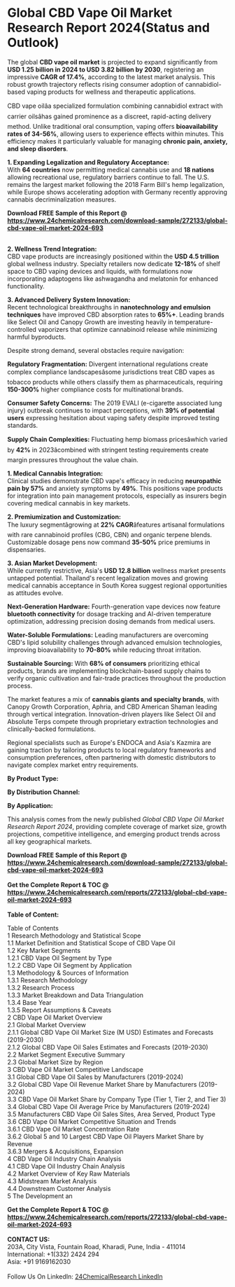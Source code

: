 <h1>Global CBD Vape Oil Market Research Report 2024(Status and Outlook)</h1><p>The global <strong>CBD vape oil market</strong> is projected to expand significantly from <strong>USD 1.25 billion in 2024 to USD 3.82 billion by 2030</strong>, registering an impressive <strong>CAGR of 17.4%</strong>, according to the latest market analysis. This robust growth trajectory reflects rising consumer adoption of cannabidiol-based vaping products for wellness and therapeutic applications.</p><p>CBD vape oilâa specialized formulation combining cannabidiol extract with carrier oilsâhas gained prominence as a discreet, rapid-acting delivery method. Unlike traditional oral consumption, vaping offers <strong>bioavailability rates of 34-56%</strong>, allowing users to experience effects within minutes. This efficiency makes it particularly valuable for managing <strong>chronic pain, anxiety, and sleep disorders</strong>.</p><p><strong>1. Expanding Legalization and Regulatory Acceptance:</strong><br>
With <strong>64 countries</strong> now permitting medical cannabis use and <strong>18 nations</strong> allowing recreational use, regulatory barriers continue to fall. The U.S. remains the largest market following the 2018 Farm Bill's hemp legalization, while Europe shows accelerating adoption with Germany recently approving cannabis decriminalization measures.</p><div><b>Download FREE Sample of this Report @ 
            <a href="https://www.24chemicalresearch.com/download-sample/272133/global-cbd-vape-oil-market-2024-693">
            https://www.24chemicalresearch.com/download-sample/272133/global-cbd-vape-oil-market-2024-693</a></b></div><br><p><strong>2. Wellness Trend Integration:</strong><br>
CBD vape products are increasingly positioned within the <strong>USD 4.5 trillion</strong> global wellness industry. Specialty retailers now dedicate <strong>12-18%</strong> of shelf space to CBD vaping devices and liquids, with formulations now incorporating adaptogens like ashwagandha and melatonin for enhanced functionality.</p><p><strong>3. Advanced Delivery System Innovation:</strong><br>
Recent technological breakthroughs in <strong>nanotechnology and emulsion techniques</strong> have improved CBD absorption rates to <strong>65%+</strong>. Leading brands like Select Oil and Canopy Growth are investing heavily in temperature-controlled vaporizers that optimize cannabinoid release while minimizing harmful byproducts.</p><p>Despite strong demand, several obstacles require navigation:</p><p><strong>Regulatory Fragmentation:</strong> Divergent international regulations create complex compliance landscapesâsome jurisdictions treat CBD vapes as tobacco products while others classify them as pharmaceuticals, requiring <strong>150-300%</strong> higher compliance costs for multinational brands.</p><p><strong>Consumer Safety Concerns:</strong> The 2019 EVALI (e-cigarette associated lung injury) outbreak continues to impact perceptions, with <strong>39% of potential users</strong> expressing hesitation about vaping safety despite improved testing standards.</p><p><strong>Supply Chain Complexities:</strong> Fluctuating hemp biomass pricesâwhich varied by <strong>42%</strong> in 2023âcombined with stringent testing requirements create margin pressures throughout the value chain.</p><p><strong>1. Medical Cannabis Integration:</strong><br>
Clinical studies demonstrate CBD vape's efficacy in reducing <strong>neuropathic pain by 57%</strong> and anxiety symptoms by <strong>49%</strong>. This positions vape products for integration into pain management protocols, especially as insurers begin covering medical cannabis in key markets.</p><p><strong>2. Premiumization and Customization:</strong><br>
The luxury segmentâgrowing at <strong>22% CAGR</strong>âfeatures artisanal formulations with rare cannabinoid profiles (CBG, CBN) and organic terpene blends. Customizable dosage pens now command <strong>35-50%</strong> price premiums in dispensaries.</p><p><strong>3. Asian Market Development:</strong><br>
While currently restrictive, Asia's <strong>USD 12.8 billion</strong> wellness market presents untapped potential. Thailand's recent legalization moves and growing medical cannabis acceptance in South Korea suggest regional opportunities as attitudes evolve.</p><p><strong>Next-Generation Hardware:</strong> Fourth-generation vape devices now feature <strong>bluetooth connectivity</strong> for dosage tracking and AI-driven temperature optimization, addressing precision dosing demands from medical users.</p><p><strong>Water-Soluble Formulations:</strong> Leading manufacturers are overcoming CBD's lipid solubility challenges through advanced emulsion technologies, improving bioavailability to <strong>70-80%</strong> while reducing throat irritation.</p><p><strong>Sustainable Sourcing:</strong> With <strong>68% of consumers</strong> prioritizing ethical products, brands are implementing blockchain-based supply chains to verify organic cultivation and fair-trade practices throughout the production process.</p><p>The market features a mix of <strong>cannabis giants and specialty brands</strong>, with Canopy Growth Corporation, Aphria, and CBD American Shaman leading through vertical integration. Innovation-driven players like Select Oil and Absolute Terps compete through proprietary extraction technologies and clinically-backed formulations.</p><p>Regional specialists such as Europe's ENDOCA and Asia's Kazmira are gaining traction by tailoring products to local regulatory frameworks and consumption preferences, often partnering with domestic distributors to navigate complex market entry requirements.</p><p><strong>By Product Type:</strong></p><p><strong>By Distribution Channel:</strong></p><p><strong>By Application:</strong></p><p>This analysis comes from the newly published <em>Global CBD Vape Oil Market Research Report 2024</em>, providing complete coverage of market size, growth projections, competitive intelligence, and emerging product trends across all key geographical markets.</p><div><b>Download FREE Sample of this Report @ 
            <a href="https://www.24chemicalresearch.com/download-sample/272133/global-cbd-vape-oil-market-2024-693">
            https://www.24chemicalresearch.com/download-sample/272133/global-cbd-vape-oil-market-2024-693</a></b></div><br><div><b>Get the Complete Report & TOC @ 
            <a href="https://www.24chemicalresearch.com/reports/272133/global-cbd-vape-oil-market-2024-693">
            https://www.24chemicalresearch.com/reports/272133/global-cbd-vape-oil-market-2024-693</a></b></div><br>
            <b>Table of Content:</b><p>Table of Contents<br />
1 Research Methodology and Statistical Scope<br />
1.1 Market Definition and Statistical Scope of CBD Vape Oil<br />
1.2 Key Market Segments<br />
1.2.1 CBD Vape Oil Segment by Type<br />
1.2.2 CBD Vape Oil Segment by Application<br />
1.3 Methodology & Sources of Information<br />
1.3.1 Research Methodology<br />
1.3.2 Research Process<br />
1.3.3 Market Breakdown and Data Triangulation<br />
1.3.4 Base Year<br />
1.3.5 Report Assumptions & Caveats<br />
2 CBD Vape Oil Market Overview<br />
2.1 Global Market Overview<br />
2.1.1 Global CBD Vape Oil Market Size (M USD) Estimates and Forecasts (2019-2030)<br />
2.1.2 Global CBD Vape Oil Sales Estimates and Forecasts (2019-2030)<br />
2.2 Market Segment Executive Summary<br />
2.3 Global Market Size by Region<br />
3 CBD Vape Oil Market Competitive Landscape<br />
3.1 Global CBD Vape Oil Sales by Manufacturers (2019-2024)<br />
3.2 Global CBD Vape Oil Revenue Market Share by Manufacturers (2019-2024)<br />
3.3 CBD Vape Oil Market Share by Company Type (Tier 1, Tier 2, and Tier 3)<br />
3.4 Global CBD Vape Oil Average Price by Manufacturers (2019-2024)<br />
3.5 Manufacturers CBD Vape Oil Sales Sites, Area Served, Product Type<br />
3.6 CBD Vape Oil Market Competitive Situation and Trends<br />
3.6.1 CBD Vape Oil Market Concentration Rate<br />
3.6.2 Global 5 and 10 Largest CBD Vape Oil Players Market Share by Revenue<br />
3.6.3 Mergers & Acquisitions, Expansion<br />
4 CBD Vape Oil Industry Chain Analysis<br />
4.1 CBD Vape Oil Industry Chain Analysis<br />
4.2 Market Overview of Key Raw Materials<br />
4.3 Midstream Market Analysis<br />
4.4 Downstream Customer Analysis<br />
5 The Development an</p><div><b>Get the Complete Report & TOC @ 
            <a href="https://www.24chemicalresearch.com/reports/272133/global-cbd-vape-oil-market-2024-693">
            https://www.24chemicalresearch.com/reports/272133/global-cbd-vape-oil-market-2024-693</a></b></div><br><b>CONTACT US:</b><br>
            203A, City Vista, Fountain Road, Kharadi, Pune, India - 411014<br>
            International: +1(332) 2424 294<br>
            Asia: +91 9169162030 <br><br>
            Follow Us On LinkedIn: <a href="https://www.linkedin.com/company/24chemicalresearch/">24ChemicalResearch LinkedIn</a>